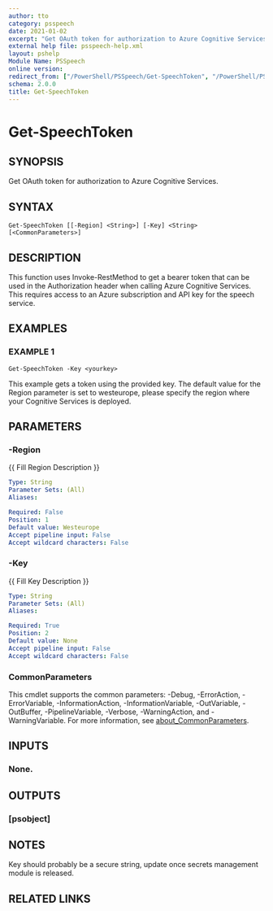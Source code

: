 ```yaml
---
author: tto
category: psspeech
date: 2021-01-02
excerpt: "Get OAuth token for authorization to Azure Cognitive Services."
external help file: psspeech-help.xml
layout: pshelp
Module Name: PSSpeech
online version:
redirect_from: ["/PowerShell/PSSpeech/Get-SpeechToken", "/PowerShell/PSSpeech/get-speechtoken", "/PowerShell/get-speechtoken"]
schema: 2.0.0
title: Get-SpeechToken
---
```


# Get-SpeechToken

## SYNOPSIS
Get OAuth token for authorization to Azure Cognitive Services.

## SYNTAX

```
Get-SpeechToken [[-Region] <String>] [-Key] <String> [<CommonParameters>]
```

## DESCRIPTION
This function uses Invoke-RestMethod to get a bearer token that can be used in the Authorization header when calling 
Azure Cognitive Services.
This requires access to an Azure subscription and API key for the speech service.

## EXAMPLES

### EXAMPLE 1
```
Get-SpeechToken -Key <yourkey>
```

This example gets a token using the provided key.
The default value for the Region parameter is set to westeurope, please specify the region where your Cognitive Services is deployed.

## PARAMETERS

### -Region
{{ Fill Region Description }}

```yaml
Type: String
Parameter Sets: (All)
Aliases:

Required: False
Position: 1
Default value: Westeurope
Accept pipeline input: False
Accept wildcard characters: False
```

### -Key
{{ Fill Key Description }}

```yaml
Type: String
Parameter Sets: (All)
Aliases:

Required: True
Position: 2
Default value: None
Accept pipeline input: False
Accept wildcard characters: False
```

### CommonParameters
This cmdlet supports the common parameters: -Debug, -ErrorAction, -ErrorVariable, -InformationAction, -InformationVariable, -OutVariable, -OutBuffer, -PipelineVariable, -Verbose, -WarningAction, and -WarningVariable. For more information, see [about_CommonParameters](http://go.microsoft.com/fwlink/?LinkID=113216).

## INPUTS

### None.
## OUTPUTS

### [psobject]
## NOTES
Key should probably be a secure string, update once secrets management module is released.

## RELATED LINKS
